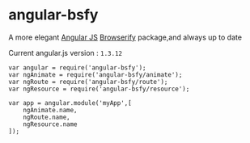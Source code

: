 angular-bsfy
==================
A more elegant [Angular JS](http://angularjs.org/) [Browserify](http://browserify.org/) package,and always up to date

Current angular.js version : `1.3.12`


	var angular = require('angular-bsfy');
	var ngAnimate = require('angular-bsfy/animate');
	var ngRoute = require('angular-bsfy/route');
	var ngResource = require('angular-bsfy/resource');

	var app = angular.module('myApp',[
	    ngAnimate.name,
	    ngRoute.name,
	    ngResource.name
	]);